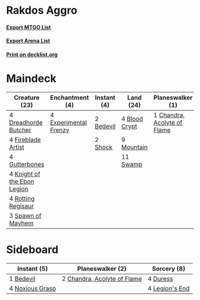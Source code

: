 # Rakdos Aggro

#### [Export MTGO List](../collection/Rakdos%20Aggro/Rakdos%20Aggro.txt)
#### [Export Arena List](../collection/Rakdos%20Aggro/Rakdos%20Aggro_arena.txt)
#### [Print on decklist.org](http://decklist.org/?deckmain=2%09Bedevil%0A4%09Blood%20Crypt%0A1%09Chandra,%20Acolyte%20of%20Flame%0A4%09Dreadhorde%20Butcher%0A4%09Experimental%20Frenzy%0A4%09Fireblade%20Artist%0A4%09Gutterbones%0A4%09Knight%20of%20the%20Ebon%20Legion%0A4%09Lava%20Coil%0A9%09Mountain%0A4%09Rotting%20Regisaur%0A2%09Shock%0A3%09Spawn%20of%20Mayhem%0A11%09Swamp&deckside=1%09Bedevil%0A2%09Chandra,%20Acolyte%20of%20Flame%0A4%09Duress%0A4%09Legion's%20End%0A4%09Noxious%20Grasp)
# Maindeck

|                                            Creature (23)                                             |                                        Enchantment (4)                                         |                                    Instant (4)                                     |                                       Land (24)                                       |                                           Planeswalker (1)                                           |                                     Sorcery (4)                                      |
|------------------------------------------------------------------------------------------------------|------------------------------------------------------------------------------------------------|------------------------------------------------------------------------------------|---------------------------------------------------------------------------------------|------------------------------------------------------------------------------------------------------|--------------------------------------------------------------------------------------|
|4 [Dreadhorde Butcher](http://gatherer.wizards.com/Pages/Card/Details.aspx?multiverseid=461121)       |4 [Experimental Frenzy](http://gatherer.wizards.com/Pages/Card/Details.aspx?multiverseid=452849)|2 [Bedevil](http://gatherer.wizards.com/Pages/Card/Details.aspx?multiverseid=457301)|4 [Blood Crypt](http://gatherer.wizards.com/Pages/Card/Details.aspx?multiverseid=97102)|1 [Chandra, Acolyte of Flame](http://gatherer.wizards.com/Pages/Card/Details.aspx?multiverseid=466880)|4 [Lava Coil](http://gatherer.wizards.com/Pages/Card/Details.aspx?multiverseid=452858)|
|4 [Fireblade Artist](http://gatherer.wizards.com/Pages/Card/Details.aspx?multiverseid=457316)         |                                                                                                |2 [Shock](http://gatherer.wizards.com/Pages/Card/Details.aspx?multiverseid=129732)  |9 [Mountain](http://gatherer.wizards.com/Pages/Card/Details.aspx?multiverseid=439859)  |                                                                                                      |                                                                                      |
|4 [Gutterbones](http://gatherer.wizards.com/Pages/Card/Details.aspx?multiverseid=457220)              |                                                                                                |                                                                                    |11 [Swamp](http://gatherer.wizards.com/Pages/Card/Details.aspx?multiverseid=439858)    |                                                                                                      |                                                                                      |
|4 [Knight of the Ebon Legion](http://gatherer.wizards.com/Pages/Card/Details.aspx?multiverseid=466859)|                                                                                                |                                                                                    |                                                                                       |                                                                                                      |                                                                                      |
|4 [Rotting Regisaur](http://gatherer.wizards.com/Pages/Card/Details.aspx?multiverseid=466865)         |                                                                                                |                                                                                    |                                                                                       |                                                                                                      |                                                                                      |
|3 [Spawn of Mayhem](http://gatherer.wizards.com/Pages/Card/Details.aspx?multiverseid=457229)          |                                                                                                |                                                                                    |                                                                                       |                                                                                                      |                                                                                      |


# Sideboard

|                                       Instant (5)                                        |                                           Planeswalker (2)                                           |                                       Sorcery (8)                                       |
|------------------------------------------------------------------------------------------|------------------------------------------------------------------------------------------------------|-----------------------------------------------------------------------------------------|
|1 [Bedevil](http://gatherer.wizards.com/Pages/Card/Details.aspx?multiverseid=457301)      |2 [Chandra, Acolyte of Flame](http://gatherer.wizards.com/Pages/Card/Details.aspx?multiverseid=466880)|4 [Duress](http://gatherer.wizards.com/Pages/Card/Details.aspx?multiverseid=14557)       |
|4 [Noxious Grasp](http://gatherer.wizards.com/Pages/Card/Details.aspx?multiverseid=466864)|                                                                                                      |4 [Legion's End](http://gatherer.wizards.com/Pages/Card/Details.aspx?multiverseid=466860)|

